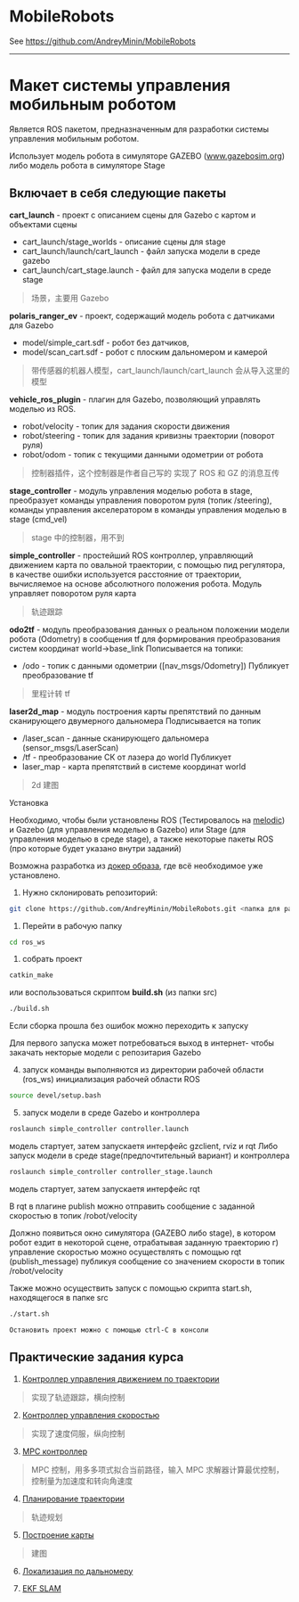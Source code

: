 # MobileRobots

See https://github.com/AndreyMinin/MobileRobots

---

# Макет системы управления мобильным роботом

Является ROS пакетом, предназначенным для разработки системы управления мобильным роботом.

Использует модель робота в симуляторе GAZEBO (www.gazebosim.org)
либо модель робота в симуляторе Stage

## Включает в себя следующие пакеты

**cart_launch** - проект с описанием сцены для Gazebo с картом и объектами сцены
* cart_launch/stage_worlds - описание сцены для stage
* cart_launch/launch/cart_launch - файл запуска модели в среде gazebo
* cart_launch/cart_stage.launch - файл для запуска модели в среде stage

> 场景，主要用 Gazebo

**polaris_ranger_ev** - проект, содержащий модель робота с датчиками для Gazebo
* model/simple_cart.sdf - робот без датчиков,
* model/scan_cart.sdf - робот с плоским дальномером и камерой

> 带传感器的机器人模型，cart_launch/launch/cart_launch 会从导入这里的模型

**vehicle_ros_plugin** - плагин для Gazebo, позволяющий управлять моделью из ROS.
* robot/velocity - топик для задания скорости движения
* robot/steering - топик для задания кривизны траектории (поворот руля)
* robot/odom   -   топик с текущими данными одометрии от робота

> 控制器插件，这个控制器是作者自己写的
> 实现了 ROS 和 GZ 的消息互传

**stage_controller** - модуль управления моделью робота в stage, преобразует команды управления поворотом руля (топик /steering), команды управления акселератором в команды управления моделью в stage (cmd_vel) 

> stage 中的控制器，用不到

**simple_controller** - простейший ROS контроллер, управляющий движением карта по овальной траектории, с помощью пид регулятора, в качестве ошибки используется расстояние от траектории, вычисляемое на основе абсолютного положения робота. Модуль управляет поворотом руля карта

> 轨迹跟踪

**odo2tf** - модуль преобразования данных о реальном положении модели робота (Odometry) в сообщения tf для формирования преобразования систем координат world->base_link
Пописывается на топики:
* /odo - топик с данными одометрии ([nav_msgs/Odometry])
Публикует преобразование tf

> 里程计转 tf

**laser2d_map** - модуль построения карты препятствий по данным сканирующего двумерного дальномера
Подписывается на топик
* /laser_scan - данные сканирующего дальномера (sensor_msgs/LaserScan)
* /tf - преобразование СК от лазера до world
Публикует
* laser_map - карта препятствий в системе координат world

> 2d 建图

Установка

Необходимо, чтобы были установлены ROS (Тестировалось на [melodic](http://wiki.ros.org/melodic/Installation)) и Gazebo (для управления моделью в Gazebo) или Stage (для управления моделью в среде stage), а также некоторые пакеты ROS (про которые будет указано внутри заданий)

Возможна разработка из [докер образа](https://github.com/AndreyMinin/MobileRobots#%D0%B8%D1%81%D0%BF%D0%BE%D0%BB%D1%8C%D0%B7%D0%BE%D0%B2%D0%B0%D0%BD%D0%B8%D0%B5-docker), где всё необходимое уже установлено.

1. Нужно склонировать репозиторий:
```bash
git clone https://github.com/AndreyMinin/MobileRobots.git <папка для размещения проекта>
```

1. Перейти в рабочую папку
```bash
cd ros_ws
```

1. собрать проект
```bash
catkin_make
```
или воспользоваться скриптом **build.sh** (из папки src)
```bash
./build.sh
```
Если сборка прошла без ошибок можно переходить к запуску

Для первого запуска может потребоваться выход в интернет- чтобы закачать некторые модели с репозитария Gazebo

4. запуск
  команды выполняются из директории рабочей области (ros_ws)
инициализация рабочей области ROS
```bash
source devel/setup.bash
```

5. запуск модели в среде Gazebo и контроллера 
```bash
roslaunch simple_controller controller.launch
```
модель стартует, затем запускаетя интерфейс gzclient, rviz и rqt
 Либо запуск модели в среде stage(предпочтительный вариант) и контроллера 
```bash
roslaunch simple_controller controller_stage.launch
```
модель стартует, затем запускаетя интерфейс  rqt

В rqt в плагине publish можно отправить сообщение с заданной скоростью в топик /robot/velocity

  Должно появиться окно симулятора (GAZEBO либо  stage), в котором робот ездит в некоторой сцене, отрабатывая заданную траекторию
  г) управление скоростью можно осуществлять с помощью rqt (publish_message) публикуя сообщение со значением скорости в топик /robot/velocity

  Также можно осуществить запуск с помощью скрипта start.sh, находящегося в папке src
```bash
./start.sh
```
	Остановить проект можно с помощью ctrl-C в консоли

## Практические задания курса

1. [Контроллер управления движением по траектории](https://github.com/AndreyMinin/MobileRobots/tree/master/mr_ws/src/simple_controller)

> 实现了轨迹跟踪，横向控制

2. [Контроллер управления скоростью](https://github.com/AndreyMinin/MobileRobots/tree/master/mr_ws/src/velocity_controller)

> 实现了速度伺服，纵向控制

3. [MPC контроллер](https://github.com/AndreyMinin/MobileRobots/tree/master/mr_ws/src/mpc_controller)

> MPC 控制，用多多项式拟合当前路径，输入 MPC 求解器计算最优控制，控制量为加速度和转向角速度

4. [Планирование траектории](https://github.com/AndreyMinin/MobileRobots/tree/master/mr_ws/src/simple_planner)

> 轨迹规划

5. [Построение карты](https://github.com/AndreyMinin/MobileRobots/tree/master/mr_ws/src/simple_map)

> 建图

6. [Локализация по дальномеру](https://github.com/AndreyMinin/MobileRobots/tree/master/mr_ws/src/feature_matcher)

7. [EKF SLAM](https://github.com/AndreyMinin/MobileRobots/tree/master/mr_ws/src/barrel_slam)



